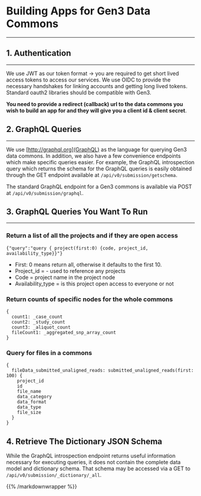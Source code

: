 # Building Apps for Gen3 Data Commons
* * *

## 1. Authentication
* * *

We use JWT as our token format -> you are required to get short lived access tokens to access our services.
We use OIDC to provide the necessary handshakes for linking accounts and getting long lived tokens.
Standard oauth2 libraries should be compatible with Gen3.

__You need to provide a redirect (callback) url to the data commons you wish to build an app for and they will give you a client id & client secret__.

## 2. GraphQL Queries
* * *

We use [http://graphql.org](GraphQL) as the language for querying Gen3 data commons. In addition, we also have a few convenience endpoints which make specific queries easier. For example, the GraphQL introspection query which returns the schema for the GraphQL queries is easily obtained through the GET endpoint available at `/api/v0/submission/getschema`.

The standard GraphQL endpoint for a Gen3 commons is available via POST at `/api/v0/submission/graphql`.

## 3. GraphQL Queries You Want To Run
* * *


### Return a list of all the projects and if they are open access

```
{"query":"query { project(first:0) {code, project_id, availability_type}}"}
```

* First: 0 means return all, otherwise it defaults to the first 10.
* Project_id = <program>-<project> used to reference any projects
* Code = project name in the project node
* Availability_type = is this project open access to everyone or not

### Return counts of specific nodes for the whole commons

```
{
  count1: _case_count
  count2: _study_count
  count3: _aliquot_count
  fileCount1: _aggregated_snp_array_count
}
```


### Query for files in a commons

```
{
  fileData_submitted_unaligned_reads: submitted_unaligned_reads(first: 100) {
    project_id
    id
    file_name
    data_category
    data_format
    data_type
    file_size
  }
}
```

## 4. Retrieve The Dictionary JSON Schema

While the GraphQL introspection endpoint returns useful information necessary for executing queries, it does not contain the complete data model and dictionary schema. That schema may be accessed via a GET to `/api/v0/submission/_dictionary/_all`.



{{% /markdownwrapper %}}
